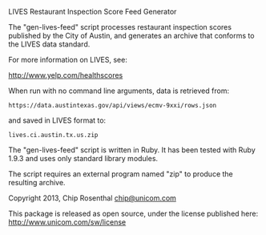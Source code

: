 LIVES Restaurant Inspection Score Feed Generator

The "gen-lives-feed" script processes restaurant
inspection scores published by the City of Austin,
and generates an archive that conforms to the
LIVES data standard.

For more information on LIVES, see:

http://www.yelp.com/healthscores

When run with no command line arguments, data is retrieved from:

	https://data.austintexas.gov/api/views/ecmv-9xxi/rows.json

and saved in LIVES format to:

	lives.ci.austin.tx.us.zip

The "gen-lives-feed" script is written in Ruby. It has been tested with
Ruby 1.9.3 and uses only standard library modules.

The script requires an external program named "zip" to produce
the resulting archive.

Copyright 2013, Chip Rosenthal <chip@unicom.com>

This package is released as open source, under the license
published here: http://www.unicom.com/sw/license


